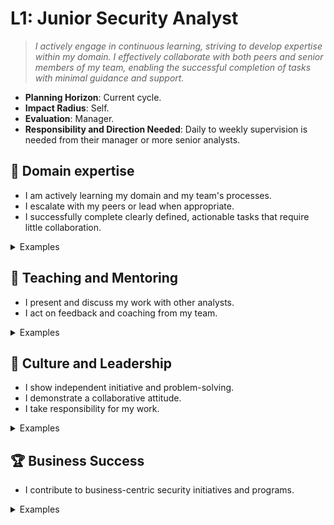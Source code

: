 # L1: Junior Security Analyst

> _I actively engage in continuous learning, striving to develop expertise within my domain. I effectively collaborate with both peers and senior members of my team, enabling the successful completion of tasks with minimal guidance and support._

- **Planning Horizon**: Current cycle.
- **Impact Radius**: Self.
- **Evaluation**: Manager.
- **Responsibility and Direction Needed**: Daily to weekly supervision is needed from their manager or more senior analysts.

## 🦉 Domain expertise

- I am actively learning my domain and my team's processes.
- I escalate with my peers or lead when appropriate.
- I successfully complete clearly defined, actionable tasks that require little collaboration.

<details>
<summary>Examples</summary>

- I attended workshops and training to increase my skills with our core platforms, such as Sumo Logic, CSE, The Hive, Crowdstrike, and Azure Entra ID.
- I was stuck on a problem but I reached out to my team lead to help me.
- I was assigned a Hive case, and I completed it on my own.

</details>

## 🌱 Teaching and Mentoring

- I present and discuss my work with other analysts.
- I act on feedback and coaching from my team.

<details>
<summary>Examples</summary>

- I shared a demo of my work in a weekly show-and-tell session.
- I applied a pattern I learned from training, and I asked a senior analyst on my team to review it to ensure I applied it correctly.
- I shadowed a senior analyst during an incident to become more familiar with our [Security Incident Response Plan (SIRP)](https://docs.google.com/document/d/1A9sG4UQy3pw6R--es_apBDAw1oWBZw1wJof2jjq_t2c/edit?usp=sharing).

</details>

## 🧭 Culture and Leadership

- I show independent initiative and problem-solving.
- I demonstrate a collaborative attitude.
- I take responsibility for my work.

<details>
<summary>Examples</summary>

- I have a passion for attending community events related to cybersecurity.
- I found it difficult to set up my environment based on the instructions, so I updated them.
- A senior analyst on my team gave me some critical feedback on my work, so I took the time to understand how to improve.
- I was comfortable sharing my thoughts towards how a particular problem should be solved.

</details>

## 🏆 Business Success

- I contribute to business-centric security initiatives and programs.

<details>
<summary>Examples</summary>

- I respond to requests in a timely fashion.

</details>

